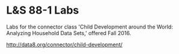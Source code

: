 # L&S 88-1 Labs

Labs for the connector class 'Child Development around the World: Analyzing Household Data Sets,' offered Fall 2016.

http://data8.org/connector/child-development/
